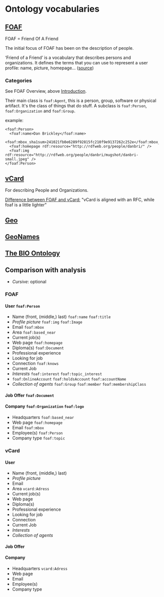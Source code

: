 # Ontology vocabularies

## [FOAF](http://xmlns.com/foaf/0.1/)
FOAF = Friend Of A Friend

The initial focus of FOAF has been on the description of people.

‘Friend of a Friend’ is a vocabulary that describes persons and organizations. It defines the terms that you can use to represent a user profile: name, picture, homepage…
([source](https://solidproject.org/developers/vocabularies/well-known/common))

### Categories
See FOAF Overview, above [Introduction](http://xmlns.com/foaf/0.1/#sec-intro).

Their main class is ```foaf:Agent```, this is a person, group, software or physical artifact.
It's the class of things that do stuff.
A subclass is ```foaf:Person```, ```foaf:Organization``` and ```foaf:Group```.

example:
```
<foaf:Person>
  <foaf:name>Dan Brickley</foaf:name>
  <foaf:mbox_sha1sum>241021fb0e6289f92815fc210f9e9137262c252e</foaf:mbox_sha1sum>
  <foaf:homepage rdf:resource="http://rdfweb.org/people/danbri/" />
  <foaf:img rdf:resource="http://rdfweb.org/people/danbri/mugshot/danbri-small.jpeg" />
</foaf:Person>
```



## [vCard](https://www.w3.org/TR/vcard-rdf/)
For describing People and Organizations.


[Difference between FOAF and vCard:](https://solidproject.org/developers/vocabularies/well-known/common#:~:text=vCard%20(vc)&text=Note%20that%20there%20is%20a,from%20applications%20using%20the%20other.)
"vCard is aligned with an RFC, while foaf is a little lighter" 

## [Geo](https://www.w3.org/2003/01/geo/)


## [GeoNames](http://www.geonames.org/ontology/documentation.html)


## [The BIO Ontology](https://vocab.org/bio/)

## Comparison with analysis
- _Cursive_: optional

### FOAF

#### User ```foaf:Person```
- Name (front, (middle,) last) ```foaf:name``` ```foaf:title```
- _Profile picture_ ```foaf:img``` ```foaf:Image```
- Email ```foaf:mbox```
- Area ```foaf:based_near```
- Current job(s)
- Web page ```foaf:homepage```
- Diploma(s) ```foaf:Document```
- Professional experience
- Looking for job
- Connection ```foaf:knows```
- Current Job
- _Interests_ ```foaf:interest``` ```foaf:topic_interest```
- ```foaf:OnlineAccount``` ```foaf:holdsAccount``` ```foaf:accountName```
- _Collection of agents_ ```foaf:Group``` ```foaf:member``` ```foaf:membershipClass```

#### Job Offer ```foaf:Document```

#### Company ```foaf:Organization``` ```foaf:logo```
- Headquarters ```foaf:based_near```
- Web page ```foaf:homepage```
- Email ```foaf:mbox```
- Employee(s) ```foaf:Person```
- Company type ```foaf:topic```

### vCard

#### User
- Name (front, (middle,) last)
- _Profile picture_
- Email
- Area ```vcard:Adress```
- Current job(s)
- Web page
- Diploma(s)
- Professional experience
- Looking for job
- Connection
- Current Job
- _Interests_
- _Collection of agents_

#### Job Offer

#### Company
- Headquarters ```vcard:Adress```
- Web page
- Email
- Employee(s)
- Company type